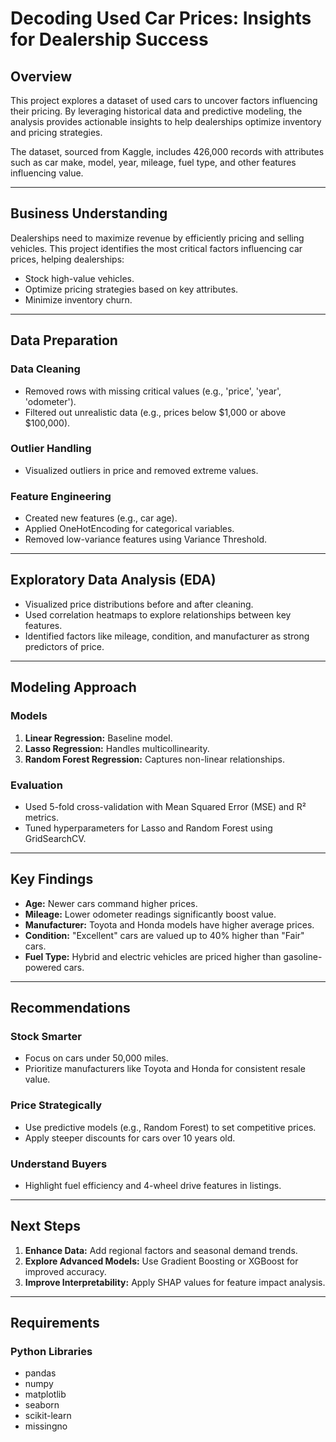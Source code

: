 # **Decoding Used Car Prices: Insights for Dealership Success**

## **Overview**

This project explores a dataset of used cars to uncover factors influencing their pricing. By leveraging historical data and predictive modeling, the analysis provides actionable insights to help dealerships optimize inventory and pricing strategies.

The dataset, sourced from Kaggle, includes 426,000 records with attributes such as car make, model, year, mileage, fuel type, and other features influencing value.

---

## **Business Understanding**

Dealerships need to maximize revenue by efficiently pricing and selling vehicles. This project identifies the most critical factors influencing car prices, helping dealerships:

* Stock high-value vehicles.  
* Optimize pricing strategies based on key attributes.  
* Minimize inventory churn.

---

## **Data Preparation**

### **Data Cleaning**

* Removed rows with missing critical values (e.g., 'price', 'year', 'odometer').  
* Filtered out unrealistic data (e.g., prices below $1,000 or above $100,000).

### **Outlier Handling**

* Visualized outliers in price and removed extreme values.

### **Feature Engineering**

* Created new features (e.g., car age).  
* Applied OneHotEncoding for categorical variables.  
* Removed low-variance features using Variance Threshold.

---

## **Exploratory Data Analysis (EDA)**

* Visualized price distributions before and after cleaning.  
* Used correlation heatmaps to explore relationships between key features.  
* Identified factors like mileage, condition, and manufacturer as strong predictors of price.

---

## **Modeling Approach**

### **Models**

1. **Linear Regression:** Baseline model.  
2. **Lasso Regression:** Handles multicollinearity.  
3. **Random Forest Regression:** Captures non-linear relationships.

### **Evaluation**

* Used 5-fold cross-validation with Mean Squared Error (MSE) and R² metrics.  
* Tuned hyperparameters for Lasso and Random Forest using GridSearchCV.

---

## **Key Findings**

* **Age:** Newer cars command higher prices.  
* **Mileage:** Lower odometer readings significantly boost value.  
* **Manufacturer:** Toyota and Honda models have higher average prices.  
* **Condition:** "Excellent" cars are valued up to 40% higher than "Fair" cars.  
* **Fuel Type:** Hybrid and electric vehicles are priced higher than gasoline-powered cars.

---

## 

## 

## **Recommendations**

### **Stock Smarter**

* Focus on cars under 50,000 miles.  
* Prioritize manufacturers like Toyota and Honda for consistent resale value.

### **Price Strategically**

* Use predictive models (e.g., Random Forest) to set competitive prices.  
* Apply steeper discounts for cars over 10 years old.

### **Understand Buyers**

* Highlight fuel efficiency and 4-wheel drive features in listings.

---

## **Next Steps**

1. **Enhance Data:** Add regional factors and seasonal demand trends.  
2. **Explore Advanced Models:** Use Gradient Boosting or XGBoost for improved accuracy.  
3. **Improve Interpretability:** Apply SHAP values for feature impact analysis.

---

## **Requirements**

### **Python Libraries**

* pandas  
* numpy  
* matplotlib  
* seaborn  
* scikit-learn  
* missingno


